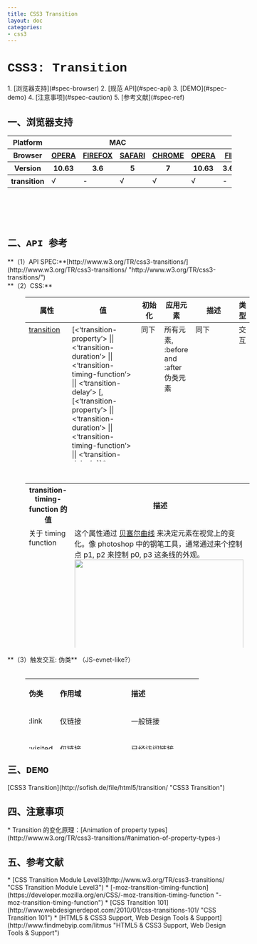 ```yaml
---
title: CSS3 Transition
layout: doc
categories:
- css3
---
```


<h1 style="font-family:Courier New">CSS3: Transition</h1>
1. [浏览器支持](#spec-browser)
2. [规范 API](#spec-api)
3. [DEMO](#spec-demo)
4. [注意事项](#spec-caution)
5. [参考文献](#spec-ref)

<h2 id="spec-browser" style="font-family:Courier New">一、浏览器支持</h2>
<table class="litmus-browser-support-results zeroBorder" summary="Browser support for HTML5 Forms Inputs" height="162" width="920">
<tbody>
<tr>
<th class="primary-heading" scope="row"><span class="offScreen">Platform</span></th>
<th class="primary-heading" colspan="4" scope="colgroup">MAC</th>
<th class="primary-heading" colspan="8" scope="colgroup">WIN</th>
<th class="offScreen">%</th>
</tr>
<tr>
<th class="row-heading secondary-heading" scope="row"><span class="offScreen">Browser</span></th>
<th class="browser-id browser-opera secondary-heading" colspan="1" scope="col"><a href="http://www.opera.com/browser/" target="_blank" title="Download the Opera web browser">OPERA</a></th>
<th class="browser-firefox browser-id secondary-heading" colspan="1" scope="col"><a href="http://www.mozilla-europe.org/en/firefox/" target="_blank" title="Download the Firefox web browser">FIREFOX</a></th>
<th class="browser-id browser-safari secondary-heading" colspan="1" scope="col"><a href="http://www.apple.com/safari/download/" target="_blank" title="Download the Safari web browser">SAFARI</a></th>
<th class="browser-chrome browser-id secondary-heading" colspan="1" scope="col"><a href="http://www.google.com/chrome/" target="_blank" title="Download the Chrome web browser">CHROME</a></th>
<th class="browser-id browser-opera secondary-heading" colspan="1" scope="col"><a href="http://www.opera.com/browser/" target="_blank" title="Download the Opera web browser">OPERA</a></th>
<th class="browser-firefox browser-id secondary-heading" colspan="2" scope="colgroup"><a href="http://www.mozilla-europe.org/en/firefox/" target="_blank" title="Download the Firefox web browser">FIREFOX</a></th>
<th class="browser-id browser-safari secondary-heading" colspan="1" scope="col"><a href="http://www.apple.com/safari/download/" target="_blank" title="Download the Safari web browser">SAFARI</a></th>
<th class="browser-id browser-ie secondary-heading" colspan="2" scope="colgroup"><a href="http://www.microsoft.com/ie/" target="_blank" title="Download the Ie web browser">IE</a></th>
<th class="browser-chrome browser-id secondary-heading" colspan="2" scope="colgroup"><a href="http://www.google.com/chrome/" target="_blank" title="Download the Chrome web browser">CHROME</a></th>
<th class="offScreen">&nbsp;</th>
</tr>
<tr>
<th class="row-heading tertiary-heading" scope="row"><span class="offScreen">Version</span></th>
<th class="tertiary-heading" scope="col"> 10.63 </th>
<th class="tertiary-heading" scope="col"> 3.6 </th>
<th class="tertiary-heading" scope="col"> 5 </th>
<th class="tertiary-heading" scope="col"> 7 </th>
<th class="tertiary-heading" scope="col"> 10.63 </th>
<th class="tertiary-heading" scope="col"> 3.6 </th>
<th class="tertiary-heading" scope="col"> 4.03 </th>
<th class="tertiary-heading" scope="col"> 5 </th>
<th class="tertiary-heading" scope="col"> 8 </th>
<th class="tertiary-heading" scope="col"> 9 </th>
<th class="tertiary-heading" scope="col"> 7 </th>
<th class="tertiary-heading" scope="col"> 8 </th>
<th class="offScreen">&nbsp;</th>
</tr>
</tbody>
 
<tbody>
<tr>
<th class="row-heading" scope="row">transition<br>
</th>
<td>√<br>
</td>
<td>-<br>
</td>
<td class="supported">√</td>
<td class="supported">√</td>
<td>√</td>
<td>-<br>
</td>
<td class="supported">√</td>
<td class="supported">√</td>
<td>-<br>
</td>
<td>-<br>
</td>
<td class="supported">√</td>
<td class="supported">√</td>
<td class="grade-limited support-grade"> 44%</td>
</tr>
</tbody>
</table>
<br>
<h2 id="spec-api" style="font-family:Courier New">二、API 参考</h2>
**（1）API SPEC:**[http://www.w3.org/TR/css3-transitions/](http://www.w3.org/TR/css3-transitions/ "http://www.w3.org/TR/css3-transitions/")<br/>
**（2）CSS:**
<table class="proptable zeroBorder" style="margin-left:40px" height="369" width="920">
<tbody>
<tr>
<th>属性<br>
</th>
<th>值<br>
</th>
<th>初始化<br>
</th>
<th>应用元素<br>
</th>
<th>描述<br>
</th>
<th>类型<br>
</th>
</tr>
</tbody>
 
<tbody>
<tr valign="baseline">
<td style="text-align:left"><a class="property" href="http://www.w3.org/TR/css3-transitions/#transition">transition</a></td>
<td style="text-align:left">[&lt;‘transition-property’&gt; || &lt;‘transition-duration’&gt; || &lt;‘transition-timing-function’&gt; || &lt;‘transition-delay’&gt; [, [&lt;‘transition-property’&gt; || &lt;‘transition-duration’&gt; || &lt;‘transition-timing-function’&gt; || &lt;‘transition-delay’&gt;]]* </td>
<td style="text-align:left">同下<br>
</td>
<td style="text-align:left">所有元素, :before and :after 伪类元素<br>
</td>
<td style="text-align:left">同下<br>
</td>
<td style="text-align:left">交互<br>
</td>
</tr>
<tr valign="baseline">
<td style="text-align:left"><a class="property" href="http://www.w3.org/TR/css3-transitions/#transition-delay">transition-delay</a></td>
<td style="text-align:left">&lt;time&gt; [, &lt;time&gt;]* </td>
<td style="text-align:left">0<br>
</td>
<td style="text-align:left">同上<br>
</td>
<td style="text-align:left">时间，可以有多个，与 transition-property 的值对应。 取值从 0 开始。 </td>
<td style="text-align:left">交互</td>
</tr>
<tr valign="baseline">
<td style="text-align:left"><a class="property" href="http://www.w3.org/TR/css3-transitions/#transition-duration">transition-duration</a></td>
<td style="text-align:left">&lt;time&gt; [, &lt;time&gt;]* </td>
<td style="text-align:left">0<br>
</td>
<td style="text-align:left">同上</td>
<td style="text-align:left">同上<br>
</td>
<td style="text-align:left">交互 </td>
</tr>
<tr valign="baseline">
<td style="text-align:left"><a class="property" href="http://www.w3.org/TR/css3-transitions/#transition-property">transition-property</a></td>
<td style="text-align:left">none | all | [ &lt;IDENT&gt; ] [ ‘,’ &lt;IDENT&gt; ]* </td>
<td style="text-align:left">all<br>
</td>
<td style="text-align:left">同上</td>
<td style="text-align:left">1、none, 所有都不应用 transition;<br>
 2、all, 所有都应用;<br>
 3、&lt;IDENT&gt;, 可以有多个值，可以为 color, length 等。</td>
<td style="text-align:left">视觉 </td>
</tr>
<tr valign="baseline">
<td style="text-align:left"><a class="property" href="http://www.w3.org/TR/css3-transitions/#transition-timing-function">transition-timing-function</a></td>
<td style="text-align:left">ease | linear | ease-in | ease-out | ease-in-out | cubic-bezier(&lt;number&gt;, &lt;number&gt;, &lt;number&gt;, &lt;number&gt;) [, ease | linear | ease-in | ease-out | ease-in-out | cubic-bezier(&lt;number&gt;, &lt;number&gt;, &lt;number&gt;, &lt;number&gt;)]* </td>
<td style="text-align:left">ease </td>
<td style="text-align:left">同上</td>
<td style="text-align:left">与 transition-property 的值对应。<br>
</td>
<td style="text-align:left">交互 </td>
</tr>
</tbody>
</table>
<br>
<table class="proptable zeroBorder" style="margin-left:40px" height="369" width="920">
<tbody>
<tr>
<th>transition-timing-function 的值<br>
</th>
<th>描述<br>
</th>
</tr>
<tr valign="baseline">
<td style="text-align:left">关于 timing function<br>
</td>
<td style="text-align:left">这个属性通过 <a href="http://en.wikipedia.org/wiki/B%C3%A9zier_curve#Cubic_B.C3.A9zier_curves" id="h.yd" title="贝塞尔曲线">贝塞尔曲线</a> 来决定元素在视觉上的变化。像 photoshop 中的钢笔工具，通常通过来个控制点 p1, p2 来控制 p0, p3 这条线的外观。 
<div id="qeqo" style="text-align:left"><img src="images/css3-transition.png" style="height:351px;width:379px"></div>
<br>
</td>
</tr>
<tr valign="baseline">
<td style="text-align:left">ease<br>
</td>
<td style="text-align:left">逐渐减慢，等价于 cubic-bezier(0.25, 0.1, 0.25, 1.0)<br>
</td>
</tr>
<tr valign="baseline">
<td style="text-align:left">linear</td>
<td style="text-align:left">匀速变化，等价于 cubic-bezier(0, 0, 1.0, 1.0)</td>
</tr>
<tr valign="baseline">
<td style="text-align:left">ease-in</td>
<td style="text-align:left">加速，等价于 cubic-bezier(0.42, 0, 1.0, 1.0)</td>
</tr>
<tr valign="baseline">
<td style="text-align:left">ease-out</td>
<td style="text-align:left">减速，等价于 cubic-bezier(0, 0, 0.58, 1.0)</td>
</tr>
<tr>
<td style="text-align:left">ease-in-out<br>
</td>
<td style="text-align:left">先加速后减速，等价于 cubic-bezier(0.42, 0, 0.58, 1.0)<br>
</td>
</tr>
<tr>
<td style="text-align:left">cubic-bezier(x1, y1, x2, y2)<br>
</td>
<td style="text-align:left">四个值用来控制 p1(x1, y1) 与 p2(x2, y2)，所有的值都规定在 0.0 ～ 1.0 这个区间<br>
</td>
</tr>
</tbody>
</table>
**（3）触发交互: 伪类** （JS-evnet-like?）
<div style="margin-left:40px">&nbsp;&nbsp; &nbsp; 
<table class="zeroBorder" border="0" cellpadding="3" height="159" width="920">
<tbody>
<tr>
<th style="text-align:left">
<p>伪类<br>
</p>
</th>
<th style="text-align:left">
<p>作用域<br>
</p>
</th>
<th style="text-align:left">
<p>描述</p>
</th>
</tr>
<tr>
<td style="text-align:left">
<p>:link</p>
</td>
<td style="text-align:left">
<p>仅链接</p>
</td>
<td style="text-align:left">
<p>一般链接</p>
</td>
</tr>
<tr>
<td style="text-align:left">
<p>:visited</p>
</td>
<td style="text-align:left">
<p>仅链接<br>
</p>
</td>
<td style="text-align:left">
<p>已经访问链接</p>
</td>
</tr>
<tr>
<td style="text-align:left">
<p>:hover</p>
</td>
<td style="text-align:left">
<p>所有元素</p>
</td>
<td style="text-align:left">
<p>鼠标在其上面的状态<br>
</p>
</td>
</tr>
<tr>
<td style="text-align:left">
<p>:active</p>
</td>
<td style="text-align:left">
<p>同上</p>
</td>
<td style="text-align:left">
<p>激活状态</p>
</td>
</tr>
<tr>
<td style="text-align:left">
<p>:focus</p>
</td>
<td style="text-align:left">
<p>可以选中的所有元素</p>
</td>
<td style="text-align:left">
<p>被选中状态</p>
</td>
</tr>
<tr>
<td style="text-align:left">
<p>None</p>
</td>
<td style="text-align:left">
<p>所有元素</p>
</td>
<td style="text-align:left">
<p>默认值<br>
</p>
</td>
</tr>
</tbody>
</table>
</div>

<h2 id="spec-demo" style="font-family:Courier New">三、DEMO</h2>
[CSS3 Transition](http://sofish.de/file/html5/transition/ "CSS3 Transition")

<h2 id="spec-caution" style="font-family:Courier New">四、注意事项</h2>
* Transition 的变化原理：[Animation of property types](http://www.w3.org/TR/css3-transitions/#animation-of-property-types-)

<h2 id="spec-ref" style="font-family:Courier New">五、参考文献</h2>
* [CSS Transition Module Level3](http://www.w3.org/TR/css3-transitions/ "CSS Transition Module Level3")
* [-moz-transition-timing-function](https://developer.mozilla.org/en/CSS/-moz-transition-timing-function "-moz-transition-timing-function")
* [CSS Transition 101](http://www.webdesignerdepot.com/2010/01/css-transitions-101/ "CSS Transition 101")
* [HTML5 & CSS3 Support, Web Design Tools & Support](http://www.findmebyip.com/litmus "HTML5 & CSS3 Support, Web Design Tools & Support")

